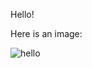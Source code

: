 Hello!

Here is an image:

![hello](https://jolicode.com/media/original/2012/12/dotjs.jpg?source=md)
